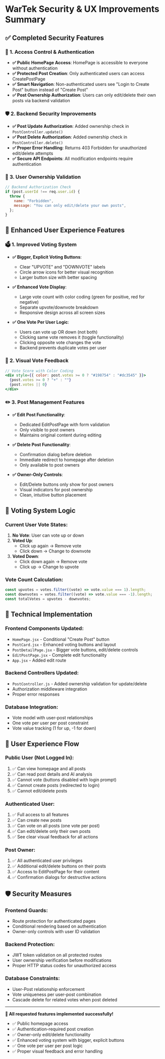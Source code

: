 # WarTek Security & UX Improvements Summary

## ✅ **Completed Security Features**

### 🔐 **1. Access Control & Authentication**

- **✅ Public HomePage Access**: HomePage is accessible to everyone without authentication
- **✅ Protected Post Creation**: Only authenticated users can access CreatePostPage
- **✅ Smart Navigation**: Non-authenticated users see "Login to Create Post" button instead of "Create Post"
- **✅ Post Ownership Authorization**: Users can only edit/delete their own posts via backend validation

### 🛡️ **2. Backend Security Improvements**

- **✅ Post Update Authorization**: Added ownership check in `PostController.update()`
- **✅ Post Delete Authorization**: Added ownership check in `PostController.delete()`
- **✅ Proper Error Handling**: Returns 403 Forbidden for unauthorized edit/delete attempts
- **✅ Secure API Endpoints**: All modification endpoints require authentication

### 👤 **3. User Ownership Validation**

```javascript
// Backend Authorization Check
if (post.userId !== req.user.id) {
  throw {
    name: "Forbidden",
    message: "You can only edit/delete your own posts",
  };
}
```

## 🎨 **Enhanced User Experience Features**

### 🗳️ **1. Improved Voting System**

- **✅ Bigger, Explicit Voting Buttons**:

  - Clear "UPVOTE" and "DOWNVOTE" labels
  - Circle arrow icons for better visual recognition
  - Larger button size with better spacing

- **✅ Enhanced Vote Display**:

  - Large vote count with color coding (green for positive, red for negative)
  - Separate upvote/downvote breakdown
  - Responsive design across all screen sizes

- **✅ One Vote Per User Logic**:
  - Users can vote up OR down (not both)
  - Clicking same vote removes it (toggle functionality)
  - Clicking opposite vote changes the vote
  - Backend prevents duplicate votes per user

### 🎯 **2. Visual Vote Feedback**

```jsx
// Vote Score with Color Coding
<div style={{ color: post.votes >= 0 ? "#198754" : "#dc3545" }}>
  {post.votes >= 0 ? "+" : ""}
  {post.votes || 0}
</div>
```

### ✏️ **3. Post Management Features**

- **✅ Edit Post Functionality**:

  - Dedicated EditPostPage with form validation
  - Only visible to post owners
  - Maintains original content during editing

- **✅ Delete Post Functionality**:

  - Confirmation dialog before deletion
  - Immediate redirect to homepage after deletion
  - Only available to post owners

- **✅ Owner-Only Controls**:
  - Edit/Delete buttons only show for post owners
  - Visual indicators for post ownership
  - Clean, intuitive button placement

## 🔄 **Voting System Logic**

### **Current User Vote States:**

1. **No Vote**: User can vote up or down
2. **Voted Up**:
   - Click up again → Remove vote
   - Click down → Change to downvote
3. **Voted Down**:
   - Click down again → Remove vote
   - Click up → Change to upvote

### **Vote Count Calculation:**

```javascript
const upvotes = votes.filter((vote) => vote.value === 1).length;
const downvotes = votes.filter((vote) => vote.value === -1).length;
const totalVotes = upvotes - downvotes;
```

## 🚀 **Technical Implementation**

### **Frontend Components Updated:**

- `HomePage.jsx` - Conditional "Create Post" button
- `PostCard.jsx` - Enhanced voting buttons and layout
- `PostDetailPage.jsx` - Bigger vote buttons, edit/delete controls
- `EditPostPage.jsx` - Complete edit functionality
- `App.jsx` - Added edit route

### **Backend Controllers Updated:**

- `PostController.js` - Added ownership validation for update/delete
- Authorization middleware integration
- Proper error responses

### **Database Integration:**

- Vote model with user-post relationships
- One vote per user per post constraint
- Vote value tracking (1 for up, -1 for down)

## 🎯 **User Experience Flow**

### **Public User (Not Logged In):**

1. ✅ Can view homepage and all posts
2. ✅ Can read post details and AI analysis
3. ✅ Cannot vote (buttons disabled with login prompt)
4. ✅ Cannot create posts (redirected to login)
5. ✅ Cannot edit/delete posts

### **Authenticated User:**

1. ✅ Full access to all features
2. ✅ Can create new posts
3. ✅ Can vote on all posts (one vote per post)
4. ✅ Can edit/delete only their own posts
5. ✅ See clear visual feedback for all actions

### **Post Owner:**

1. ✅ All authenticated user privileges
2. ✅ Additional edit/delete buttons on their posts
3. ✅ Access to EditPostPage for their content
4. ✅ Confirmation dialogs for destructive actions

## 🛡️ **Security Measures**

### **Frontend Guards:**

- Route protection for authenticated pages
- Conditional rendering based on authentication
- Owner-only controls with user ID validation

### **Backend Protection:**

- JWT token validation on all protected routes
- User ownership verification before modifications
- Proper HTTP status codes for unauthorized access

### **Database Constraints:**

- User-Post relationship enforcement
- Vote uniqueness per user-post combination
- Cascade delete for related votes when post deleted

---

**🎉 All requested features implemented successfully!**

- ✅ Public homepage access
- ✅ Authentication-required post creation
- ✅ Owner-only edit/delete functionality
- ✅ Enhanced voting system with bigger, explicit buttons
- ✅ One vote per user per post logic
- ✅ Proper visual feedback and error handling
